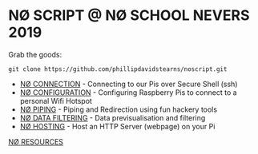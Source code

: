 # NØ SCRIPT @ NØ SCHOOL NEVERS 2019

Grab the goods:

```
git clone https://github.com/phillipdavidstearns/noscript.git
```

* [NØ CONNECTION](NORESOURCES/NOCONNECTION.md) - Connecting to our Pis over Secure Shell (ssh)
* [NØ CONFIGURATION](NORESOURCES/NOCONFIGURATION.md) - Configuring Raspberry Pis to connect to a personal Wifi Hotspot
* [NØ PIPING](NORESOURCES/NOPIPING.md) - Piping and Redirection using fun hackery tools
* [NØ DATA FILTERING](NORESOURCES/NODATAFILTERING.md) - Data previsualisation and filtering
* [NØ HOSTING](NORESOURCES/NOHOSTING.md) - Host an HTTP Server (webpage) on your Pi

[NØ RESOURCES](NORESOURCES/)
